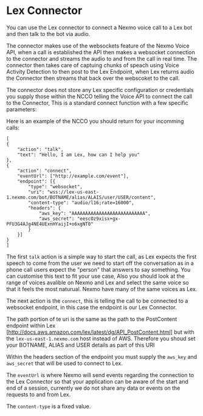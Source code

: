 # Lex Connector

You can use the Lex connector to connect a Nexmo voice call to a Lex bot and then talk to the bot via audio.

The connector makes use of the  websockets feature of the Nexmo Voice API, when a call is established the API then makes a websocket connection to the connector and streams the audio to and from the call in real time. 
The connector then takes care of captuing chunks of speach using Voice Activity Detection to then post to the Lex Endpoint, when Lex returns audio the Connector then streams that back over the webscoket to the call.

The connector does not store any Lex specific configuration or credentials you supply those within the NCCO telling the Voice API to connect the call to the Connector, This is a standard connect function with a few specific parameters:

Here is an example of the NCCO you should return for your incomming calls:
```
[
{
	"action": "talk",
	"text": "Hello, I am Lex, how can I help you"
}, 
{
	"action": "connect",
	"eventUrl": ["http://example.com/event"],
	"endpoint": [{
		"type": "websocket",
		"uri": "wss://lex-us-east-1.nexmo.com/bot/BOTNAME/alias/ALAIS/user/USER/content",
		"content-type": "audio/l16;rate=16000",
		"headers": {
			"aws_key": "AAAAAAAAAAAAAAAAAAAAAAAAAAA",
			"aws_secret": "eescOz9xisx+gx-PFU3G4AJg4NE4UExnHYaijI+o6xgNT0"
		}
	}]
}
]
```
The first `talk` action is a simple way to start the call, as Lex expects the first speech to come from the user we need to start off the conversation as in a phone call users expect the "person" that answers to say something. You can customise this text to fit your use case, Also you should look at the range of voices avalible on Nexmo and Lex and select the same voice so that it feels the most naturual. Nexmo have many of the same voices as Lex.

The next action is the `connect`, this is telling the call to be connected to a websocket endpoint, in this case the endpoint is our Lex Connector.

The path portion of te uri is the same as the path to the PostContent endpoint within Lex [http://docs.aws.amazon.com/lex/latest/dg/API_PostContent.html] but with the `lex-us-east-1.nexmo.com`  host instead of AWS. Therefore you shoud set your BOTNAME, ALIAS and USER details as part of this URI

Within the headers section of the endpoint you must supply the `aws_key` and `aws_secret` that will be used to connect to Lex. 

The `eventUrl` is where Nexmo will send events regarding the connection to the Lex Connector so that your application can be aware of the start and end of a session, currently we do not share any data or events on the requests to and from Lex.

The `content-type` is a fixed value.


